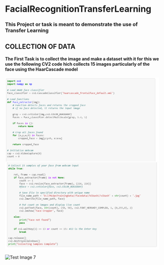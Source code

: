 # FacialRecognitionTransferLearning
### This Project or task is meant to demonstrate the use of Transfer Learning

## **COLLECTION OF DATA**
#### The First Task is to collect the image and make a dataset with it for this we use the following CV2 code hich collects 15 images particularly of the face using the HaarCascade model
![CV2 img 1](https://github.com/vikashkr437/FacialRecognitionTransferLearning/blob/master/Sceenshot/Annotation%202020-06-14%20155344.png)
![CV2 img 1](https://github.com/vikashkr437/FacialRecognitionTransferLearning/blob/master/Sceenshot/Annotation%202020-06-14%20155410.png)



![Test Image 7](https://github.com/vikashkr437/FacialRecognitionTransferLearning/blob/master/Sceenshot)
